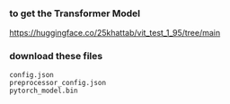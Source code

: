 
### to get the Transformer Model

https://huggingface.co/25khattab/vit_test_1_95/tree/main

### download these files 

    config.json
    preprocessor_config.json
    pytorch_model.bin